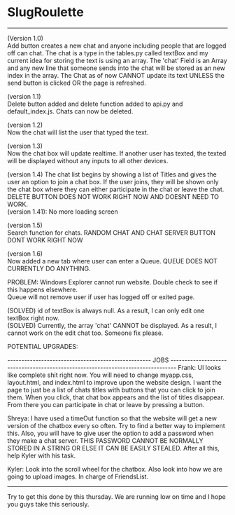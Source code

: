 # SlugRoulette

----------------------------------------------------------------------------------------------------------------------------------------
(Version 1.0)                                                                                                                             
  Add button creates a new chat and anyone including people that are logged off can chat. The chat is a type in the tables.py called textBox and my current idea for storing the text is using an array. The 'chat' Field is an Array and any new line that someone sends into the chat will be stored as an new index in the array. The Chat as of now CANNOT update its text UNLESS the send button is clicked OR the page is refreshed. 
  
(version 1.1)                                                                                                                           
  Delete button added and delete function added to api.py and default_index.js. Chats can now be deleted.

(version 1.2)                                                                                                                           
  Now the chat will list the user that typed the text.
  
(version 1.3)                                                                                                                           
  Now the chat box will update realtime. If another user has texted, the texted will be displayed without any inputs to all other devices.

(version 1.4)
  The chat list begins by showing a list of Titles and gives the user an option to join a chat box. If the user joins, they will be shown only the chat box where they can either participate in the chat or leave the chat. DELETE BUTTON DOES NOT WORK RIGHT NOW AND DOESNT NEED TO WORK.                                                                                                                   
          (version 1.41): No more loading screen

(version 1.5)                                                                                                                           
   Search function for chats. RANDOM CHAT AND CHAT SERVER BUTTON DONT WORK RIGHT NOW
   
(version 1.6)                                                                                                                           
   Now added a new tab where user can enter a Queue. QUEUE DOES NOT CURRENTLY DO ANYTHING.
  
PROBLEM:
  Windows Explorer cannot run website. Double check to see if this happens elsewhere.                                                   
  Queue will not remove user if user has logged off or exited page.

  (SOLVED) id of textBox is always null. As a result, I can only edit one textBox right now.         
  (SOLVED) Currently, the array 'chat' CANNOT be displayed. As a result, I cannot work on the edit chat too. Someone fix please. 
  
POTENTIAL UPGRADES:
  
--------------------------------------------------- JOBS --------------------------------------------------------------------------------
  Frank: UI looks like complete shit right now. You will need to change myapp.css, layout.html, and index.html to improve upon the website design. I want the page to just be a list of chats titles with buttons that you can click to join them. When you click, that chat box appears and the list of titles disappear. From there you can participate in chat or leave by pressing a button. 
  
  Shreya: I have used a timeOut function so that the website will get a new version of the chatbox every so often. Try to find a better way to implement this. Also, you will have to give user the option to add a password when they make a chat server. THIS PASSWORD CANNOT BE NORMALLY STORED IN A STRING OR ELSE IT CAN BE EASILY STEALED. After all this, help Kyler with his task.
  
  Kyler: Look into the scroll wheel for the chatbox. Also look into how we are going to upload images. In charge of FriendsList.
  
----------------------------------------------------------------------------------------------------------------------------------------
Try to get this done by this thursday. We are running low on time and I hope you guys take this seriously.
